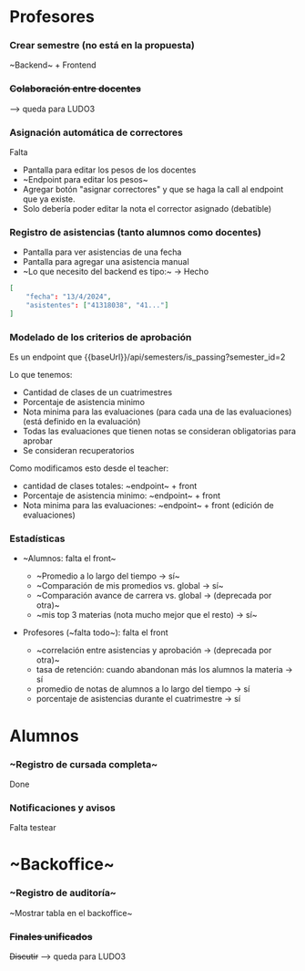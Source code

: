 # Profesores

### Crear semestre (no está en la propuesta)
~Backend~ + Frontend 

### ~~Colaboración entre docentes~~
--> queda para LUDO3

### Asignación automática de correctores

Falta 
- Pantalla para editar los pesos de los docentes
- ~Endpoint para editar los pesos~
- Agregar botón "asignar correctores" y que se haga la call al endpoint que ya existe.
- Solo debería poder editar la nota el corrector asignado (debatible)

### Registro de asistencias (tanto alumnos como docentes)

- Pantalla para ver asistencias de una fecha 
- Pantalla para agregar una asistencia manual
- ~Lo que necesito del backend es tipo:~ -> Hecho
```json
[
    "fecha": "13/4/2024",
    "asistentes": ["41318038", "41..."]
]
```

### Modelado de los criterios de aprobación

Es un endpoint que {{baseUrl}}/api/semesters/is_passing?semester_id=2

Lo que tenemos:
- Cantidad de clases de un cuatrimestres
- Porcentaje de asistencia minimo
- Nota minima para las evaluaciones (para cada una de las evaluaciones) (está definido en la evaluación)
- Todas las evaluaciones que tienen notas se consideran obligatorias para aprobar
- Se consideran recuperatorios

Como modificamos esto desde el teacher:
- cantidad de clases totales: ~endpoint~ + front
- Porcentaje de asistencia minimo: ~endpoint~ + front 
- Nota minima para las evaluaciones: ~endpoint~ + front (edición de evaluaciones)

### Estadísticas
 - ~Alumnos: falta el front~
   - ~Promedio a lo largo del tiempo -> sí~
   - ~Comparación de mis promedios vs. global -> sí~
   - ~Comparación avance de carrera vs. global -> (deprecada por otra)~
   - ~mis top 3 materias (nota mucho mejor que el resto) -> sí~

 - Profesores (~falta todo~): falta el front
   - ~correlación entre asistencias y aprobación -> (deprecada por otra)~
   - tasa de retención: cuando abandonan más los alumnos la materia -> sí
   - promedio de notas de alumnos a lo largo del tiempo -> sí
   - porcentaje de asistencias durante el cuatrimestre -> sí

# Alumnos
### ~Registro de cursada completa~
Done

### Notificaciones y avisos 
Falta testear

# ~Backoffice~
### ~Registro de auditoría~
~Mostrar tabla en el backoffice~

### ~~Finales unificados~~
~~Discutir~~ --> queda para LUDO3
